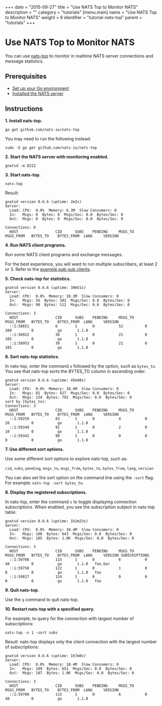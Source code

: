+++
date = "2015-09-27"
title = "Use NATS Top to Monitor NATS"
description = ""
category = "tutorials"
[menu.main]
  name = "Use NATS Top to Monitor NATS"
  weight = 9
  identifier = "tutorial-nats-top"
  parent = "tutorials"
+++

# Use NATS Top to Monitor NATS

You can use [nats-top](/documentation/server/gnatsd-top) to monitor in realtime NATS server connections and message statistics.

## Prerequisites

- [Set up your Go environment](/documentation/tutorials/go-install/)
- [Installed the NATS server](/documentation/tutorials/gnatsd-install/)

## Instructions

**1. Install nats-top.**

```
go get github.com/nats-io/nats-top
```

You may need to run the following instead:

```
sudo -E go get github.com/nats-io/nats-top
```

**2. Start the NATS server with monitoring enabled.**

```
gnatsd -m 8222
```

**3. Start nats-top.**

```
nats-top
```

Result:

```
gnatsd version 0.6.6 (uptime: 2m2s)
Server:
  Load: CPU:  0.0%  Memory: 6.3M  Slow Consumers: 0
  In:   Msgs: 0  Bytes: 0  Msgs/Sec: 0.0  Bytes/Sec: 0
  Out:  Msgs: 0  Bytes: 0  Msgs/Sec: 0.0  Bytes/Sec: 0

Connections: 0
  HOST                 CID      SUBS    PENDING     MSGS_TO     MSGS_FROM   BYTES_TO    BYTES_FROM  LANG     VERSION
```

**4. Run NATS client programs.**

Run some NATS client programs and exchange messages.

For the best experience, you will want to run multiple subscribers, at least 2 or 3. Refer to the [example pub-sub clients](/documentation/tutorials/nats-pub-sub).

**5. Check nats-top for statistics.**

```
gnatsd version 0.6.6 (uptime: 30m51s)
Server:
  Load: CPU:  0.0%  Memory: 10.3M  Slow Consumers: 0
  In:   Msgs: 56  Bytes: 302  Msgs/Sec: 0.0  Bytes/Sec: 0
  Out:  Msgs: 98  Bytes: 512  Msgs/Sec: 0.0  Bytes/Sec: 0

Connections: 3
  HOST                 CID      SUBS    PENDING     MSGS_TO     MSGS_FROM   BYTES_TO    BYTES_FROM  LANG     VERSION
  ::1:58651            6        1       0           52          0           260         0           go       1.1.0
  ::1:58922            38       1       0           21          0           105         0           go       1.1.0
  ::1:58953            39       1       0           21          0           105         0           go       1.1.0
```

**6. Sort nats-top statistics.**

In nats-top, enter the command `o` followed by the option, such as `bytes_to`. You see that nats-top sorts the BYTES_TO column in ascending order.

```
gnatsd version 0.6.6 (uptime: 45m40s)
Server:
  Load: CPU:  0.0%  Memory: 10.4M  Slow Consumers: 0
  In:   Msgs: 81  Bytes: 427  Msgs/Sec: 0.0  Bytes/Sec: 0
  Out:  Msgs: 154  Bytes: 792  Msgs/Sec: 0.0  Bytes/Sec: 0
sort by [bytes_to]:
Connections: 3
  HOST                 CID      SUBS    PENDING     MSGS_TO     MSGS_FROM   BYTES_TO    BYTES_FROM  LANG     VERSION
  ::1:59259            83       1       0           4           0           20          0           go       1.1.0
  ::1:59349            91       1       0           2           0           10          0           go       1.1.0
  ::1:59342            90       1       0           0           0           0           0           go       1.1.0
```

**7. Use different sort options.**

Use some different sort options to explore nats-top, such as:

`cid`, `subs`, `pending`, `msgs_to`, `msgs_from`, `bytes_to`, `bytes_from`, `lang`, `version`

You can also set the sort option on the command line using the `-sort` flag. For example: `nats-top -sort bytes_to`.

**8. Display the registered subscriptions.**

In nats-top, enter the command `s` to toggle displaying connection subscriptions. When enabled, you see the subscription subject in nats-top table:

```
gnatsd version 0.6.6 (uptime: 1h2m23s)
Server:
  Load: CPU:  0.0%  Memory: 10.4M  Slow Consumers: 0
  In:   Msgs: 108  Bytes: 643  Msgs/Sec: 0.0  Bytes/Sec: 0
  Out:  Msgs: 185  Bytes: 1.0K  Msgs/Sec: 0.0  Bytes/Sec: 0

Connections: 3
  HOST                 CID      SUBS    PENDING     MSGS_TO     MSGS_FROM   BYTES_TO    BYTES_FROM  LANG     VERSION SUBSCRIPTIONS
  ::1:59708            115      1       0           6           0           48          0           go       1.1.0   foo.bar
  ::1:59758            122      1       0           1           0           8           0           go       1.1.0   foo
  ::1:59817            124      1       0           0           0           0           0           go       1.1.0   foo
```

**9. Quit nats-top.**

Use the `q` command to quit nats-top.

**10. Restart nats-top with a specified query.**

For example, to query for the connection with largest number of subscriptions:

```
nats-top -n 1 -sort subs
```

Result: nats-top displays only the client connection with the largest number of subscriptions:

```
gnatsd version 0.6.6 (uptime: 1h7m0s)
Server:
  Load: CPU:  0.0%  Memory: 10.4M  Slow Consumers: 0
  In:   Msgs: 109  Bytes: 651  Msgs/Sec: 0.0  Bytes/Sec: 0
  Out:  Msgs: 187  Bytes: 1.0K  Msgs/Sec: 0.0  Bytes/Sec: 0

Connections: 3
  HOST                 CID      SUBS    PENDING     MSGS_TO     MSGS_FROM   BYTES_TO    BYTES_FROM  LANG     VERSION
  ::1:59708            115      1       0           6           0           48          0           go       1.1.0
```
